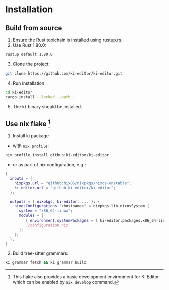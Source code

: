 # Installation

## Build from source

1. Ensure the Rust toolchain is installed using [rustup.rs](https://rustup.rs/).
2. Use Rust 1.80.0:

```sh
rustup default 1.80.0
```

3. Clone the project:

```sh
git clone https://github.com/ki-editor/ki-editor.git
```

4. Run installation:

```sh
cd ki-editor
cargo install --locked --path .
```

5. The `ki` binary should be installed.

## Use nix flake [^1]

[^1]: This flake also provides a basic development environment for Ki Editor which can be enabled by `nix develop` command.

1. Install ki package

  - with `nix profile`:

```sh
nix profile install github:ki-editor/ki-editor
```

  - or as part of nix configuration, e.g.:

```nix
{
  inputs = {
    nixpkgs.url = "github:NixOS/nixpkgs/nixos-unstable";
    ki-editor.url = "github:ki-editor/ki-editor";
  };

  outputs = { nixpkgs, ki-editor, ... }: {
    nixosConfigurations."«hostname»" = nixpkgs.lib.nixosSystem {
      system = "x86_64-linux";
      modules = [
         { environment.systemPackages = [ ki-editor.packages.x86_64-linux.default ] }
         ./configuration.nix
      ];
    };
  };
}
```

2. Build tree-sitter grammars:

```sh
ki grammar fetch && ki grammar build
```
